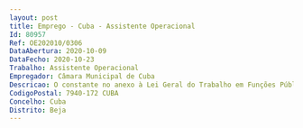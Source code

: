 ```yaml
--- 
layout: post
title: Emprego - Cuba - Assistente Operacional
Id: 80957
Ref: OE202010/0306
DataAbertura: 2020-10-09
DataFecho: 2020-10-23
Trabalho: Assistente Operacional
Empregador: Câmara Municipal de Cuba
Descricao: O constante no anexo à Lei Geral do Trabalho em Funções Públicas, ao qual corresponde o grau 1 de complexidade funcional, e de acordo com as atividades descritas no Regulamento de Organização dos Serviços Municipais de Cuba, publicado no Diário da República n.º 122, 2ª série, de 28 de junho de 2016
CodigoPostal: 7940-172 CUBA
Concelho: Cuba
Distrito: Beja
--- 
```

